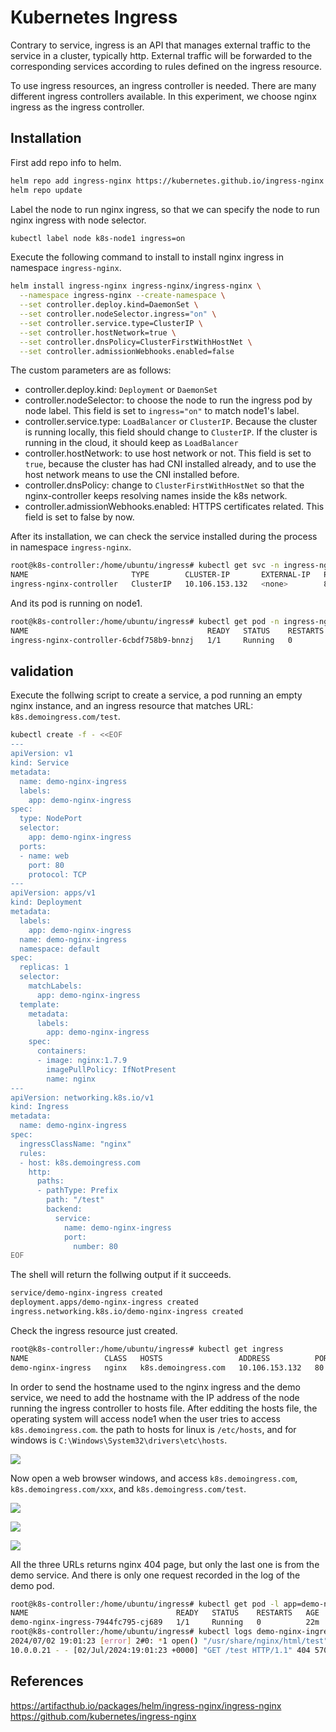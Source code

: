 # Kubernetes Ingress

Contrary to service, ingress is an API that manages external traffic to the service in a cluster, typically http. External traffic will be forwarded to the corresponding services according to rules defined on the ingress resource.

To use ingress resources, an ingress controller is needed. There are many different ingress controllers available. In this experiment, we choose nginx ingress as the ingress controller.

## Installation

First add repo info to helm.

```bash
helm repo add ingress-nginx https://kubernetes.github.io/ingress-nginx
helm repo update
```

Label the node to run nginx ingress, so that we can specify the node to run nginx ingress with node selector.

```bash
kubectl label node k8s-node1 ingress=on
```

Execute the following command to install to install nginx ingress in namespace `ingress-nginx`.

```bash
helm install ingress-nginx ingress-nginx/ingress-nginx \
  --namespace ingress-nginx --create-namespace \
  --set controller.deploy.kind=DaemonSet \
  --set controller.nodeSelector.ingress="on" \
  --set controller.service.type=ClusterIP \
  --set controller.hostNetwork=true \
  --set controller.dnsPolicy=ClusterFirstWithHostNet \
  --set controller.admissionWebhooks.enabled=false
```

The custom parameters are as follows:

- controller.deploy.kind: `Deployment` or `DaemonSet`
- controller.nodeSelector: to choose the node to run the ingress pod by node label. This field is set to `ingress="on"` to match node1's label.
- controller.service.type: `LoadBalancer` or `ClusterIP`. Because the cluster is running locally, this field should change to `ClusterIP`. If the cluster is running in the cloud, it should keep as `LoadBalancer`
- controller.hostNetwork: to use host network or not. This field is set to `true`, because the cluster has had CNI installed already, and to use the host network means to use the CNI installed before.
- controller.dnsPolicy: change to `ClusterFirstWithHostNet` so that the nginx-controller keeps resolving names inside the k8s network.
- controller.admissionWebhooks.enabled: HTTPS certificates related. This field is set to false by now.

After its installation, we can check the service installed during the process in namespace `ingress-nginx`.

```bash
root@k8s-controller:/home/ubuntu/ingress# kubectl get svc -n ingress-nginx -o wide
NAME                       TYPE        CLUSTER-IP       EXTERNAL-IP   PORT(S)          AGE   SELECTOR
ingress-nginx-controller   ClusterIP   10.106.153.132   <none>        80/TCP,443/TCP   15h   app.kubernetes.io/component=controller,app.kubernetes.io/instance=ingress-nginx,app.kubernetes.io/name=ingress-nginx
```

And its pod is running on node1.

```bash
root@k8s-controller:/home/ubuntu/ingress# kubectl get pod -n ingress-nginx -o wide
NAME                                        READY   STATUS    RESTARTS   AGE   IP          NODE        NOMINATED NODE   READINESS GATES
ingress-nginx-controller-6cbdf758b9-bnnzj   1/1     Running   0          15h   10.0.0.21   k8s-node1   <none>           <none>
```

## validation

Execute the follwing script to create a service, a pod running an empty nginx instance, and an ingress resource that matches URL: `k8s.demoingress.com/test`.

```bash
kubectl create -f - <<EOF
---
apiVersion: v1
kind: Service
metadata:
  name: demo-nginx-ingress
  labels:
    app: demo-nginx-ingress
spec:
  type: NodePort
  selector:
    app: demo-nginx-ingress
  ports:
  - name: web
    port: 80
    protocol: TCP
---
apiVersion: apps/v1
kind: Deployment
metadata:
  labels:
    app: demo-nginx-ingress
  name: demo-nginx-ingress
  namespace: default
spec:
  replicas: 1
  selector:
    matchLabels:
      app: demo-nginx-ingress
  template:
    metadata:
      labels:
        app: demo-nginx-ingress
    spec:
      containers:
      - image: nginx:1.7.9
        imagePullPolicy: IfNotPresent
        name: nginx
---
apiVersion: networking.k8s.io/v1
kind: Ingress
metadata:
  name: demo-nginx-ingress
spec:
  ingressClassName: "nginx"
  rules:
  - host: k8s.demoingress.com
    http:
      paths:
      - pathType: Prefix
        path: "/test"
        backend:
          service:
            name: demo-nginx-ingress
            port: 
              number: 80
EOF
```

The shell will return the follwing output if it succeeds.

```bash
service/demo-nginx-ingress created
deployment.apps/demo-nginx-ingress created
ingress.networking.k8s.io/demo-nginx-ingress created
```

Check the ingress resource just created.

```bash
root@k8s-controller:/home/ubuntu/ingress# kubectl get ingress
NAME                 CLASS   HOSTS                 ADDRESS          PORTS   AGE
demo-nginx-ingress   nginx   k8s.demoingress.com   10.106.153.132   80      2m48s
```

In order to send the hostname used to the nginx ingress and the demo service, we need to add the hostname with the IP address of the node running the ingress controller to hosts file. After edditing the hosts file, the operating system will access node1 when the user tries to access `k8s.demoingress.com`. the path to hosts for linux is `/etc/hosts`, and for windows is `C:\Windows\System32\drivers\etc\hosts`.

![](./images/kube_nginx_ingress/windows_hosts.png)

Now open a web browser windows, and access `k8s.demoingress.com`, `k8s.demoingress.com/xxx`, and `k8s.demoingress.com/test`.

![](./images/kube_nginx_ingress/browse_root.png)

![](./images/kube_nginx_ingress/browse_xxx.png)

![](./images/kube_nginx_ingress/browse_test.png)

All the three URLs returns nginx 404 page, but only the last one is from the demo service. And there is only one request recorded in the log of the demo pod.

```bash
root@k8s-controller:/home/ubuntu/ingress# kubectl get pod -l app=demo-nginx-ingress
NAME                                 READY   STATUS    RESTARTS   AGE
demo-nginx-ingress-7944fc795-cj689   1/1     Running   0          22m
root@k8s-controller:/home/ubuntu/ingress# kubectl logs demo-nginx-ingress-7944fc795-cj689
2024/07/02 19:01:23 [error] 2#0: *1 open() "/usr/share/nginx/html/test" failed (2: No such file or directory), client: 10.0.0.21, server: localhost, request: "GET /test HTTP/1.1", host: "k8s.demoingress.com"
10.0.0.21 - - [02/Jul/2024:19:01:23 +0000] "GET /test HTTP/1.1" 404 570 "-" "Mozilla/5.0 (Windows NT 10.0; Win64; x64) AppleWebKit/537.36 (KHTML, like Gecko) Chrome/126.0.0.0 Safari/537.36" "10.0.0.1"
```

## References

https://artifacthub.io/packages/helm/ingress-nginx/ingress-nginx
https://github.com/kubernetes/ingress-nginx
